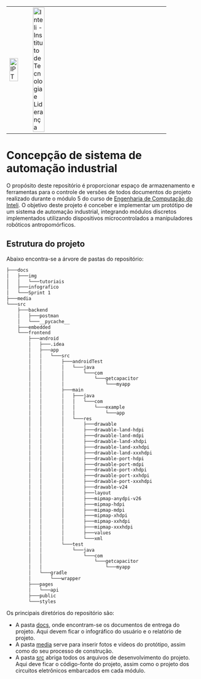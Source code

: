 <table>
<tr>
<td>
<a href= "https://www.ipt.br/"><img src="https://www.ipt.br/imagens/logo_ipt.gif" alt="IPT" border="0" width="70%"></a>
</td>
<td><a href= "https://www.inteli.edu.br/"><img src="https://www.inteli.edu.br/wp-content/uploads/2021/08/20172028/marca_1-2.png" alt="Inteli - Instituto de Tecnologia e Liderança" border="0" width="30%"></a>
</td>
</tr>
</table>

# Concepção de sistema de automação industrial

O propósito deste repositório é proporcionar espaço de armazenamento e ferramentas para o controle de versões de todos documentos do projeto realizado durante o módulo 5 do curso de [Engenharia de Computação do Inteli](https://www.inteli.edu.br/engenharia-da-computacao/). O objetivo deste projeto é conceber e implementar um protótipo de um sistema de automação industrial, integrando módulos discretos implementados utilizando dispositivos microcontrolados a manipuladores robóticos antropomórficos.

## Estrutura do projeto

Abaixo encontra-se a árvore de pastas do repositório:

```bash
├───docs
│   ├───img
│   │   └───tutoriais
│   ├───infografico
│   └───Sprint 1
├───media
└───src
    ├───backend
    │   ├───postman
    │   └───__pycache__
    ├───embedded
    └───frontend
        ├───android
        │   ├───.idea
        │   ├───app
        │   │   └───src
        │   │       ├───androidTest
        │   │       │   └───java
        │   │       │       └───com
        │   │       │           └───getcapacitor
        │   │       │               └───myapp
        │   │       ├───main
        │   │       │   ├───java
        │   │       │   │   └───com
        │   │       │   │       └───example
        │   │       │   │           └───app
        │   │       │   └───res
        │   │       │       ├───drawable
        │   │       │       ├───drawable-land-hdpi
        │   │       │       ├───drawable-land-mdpi
        │   │       │       ├───drawable-land-xhdpi
        │   │       │       ├───drawable-land-xxhdpi
        │   │       │       ├───drawable-land-xxxhdpi
        │   │       │       ├───drawable-port-hdpi
        │   │       │       ├───drawable-port-mdpi
        │   │       │       ├───drawable-port-xhdpi
        │   │       │       ├───drawable-port-xxhdpi
        │   │       │       ├───drawable-port-xxxhdpi
        │   │       │       ├───drawable-v24
        │   │       │       ├───layout
        │   │       │       ├───mipmap-anydpi-v26
        │   │       │       ├───mipmap-hdpi
        │   │       │       ├───mipmap-mdpi
        │   │       │       ├───mipmap-xhdpi
        │   │       │       ├───mipmap-xxhdpi
        │   │       │       ├───mipmap-xxxhdpi
        │   │       │       ├───values
        │   │       │       └───xml
        │   │       └───test
        │   │           └───java
        │   │               └───com
        │   │                   └───getcapacitor
        │   │                       └───myapp
        │   └───gradle
        │       └───wrapper
        ├───pages
        │   └───api
        ├───public
        └───styles
```

Os principais diretórios do repositório são:

- A pasta [docs](./docs), onde encontram-se os documentos de entrega do projeto. Aqui devem ficar o infográfico do usuário e o relatório de projeto.
- A pasta [media](./media) serve para inserir fotos e vídeos do protótipo, assim como do seu processo de construção.
- A pasta [src](./src) abriga todos os arquivos de desenvolvimento do projeto. Aqui deve ficar o código-fonte do projeto, assim como o projeto dos circuitos eletrônicos embarcados em cada módulo.
